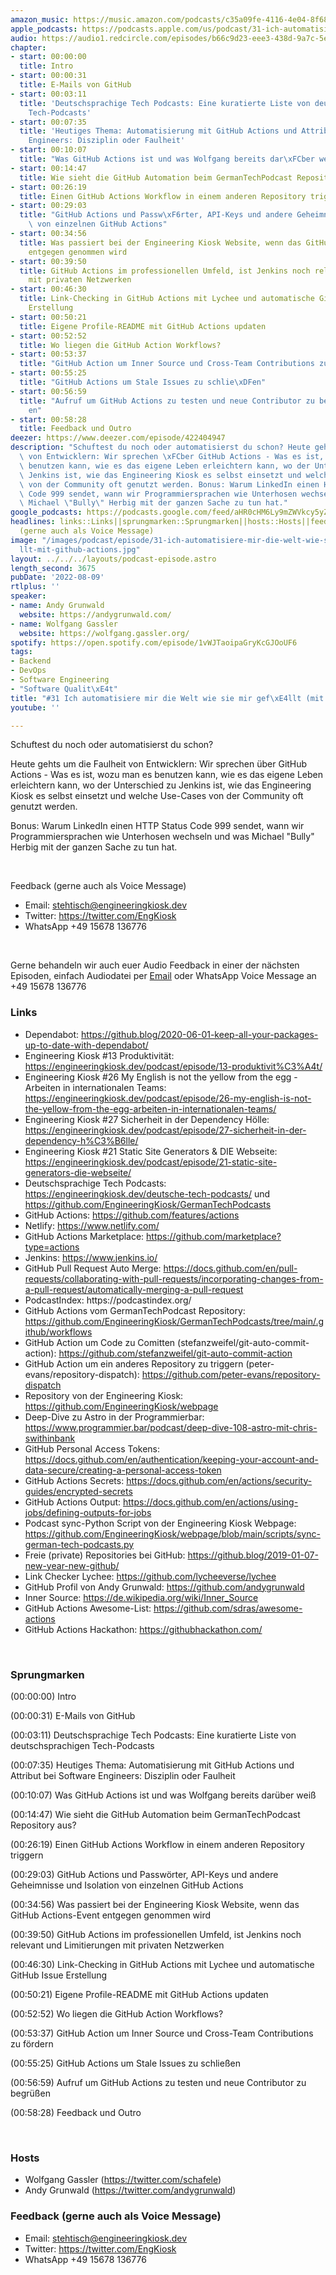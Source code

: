 ```yaml
---
amazon_music: https://music.amazon.com/podcasts/c35a09fe-4116-4e04-8f68-77d61b112e46/episodes/2d950303-1f89-4f52-be56-c19594b41029/engineering-kiosk-31-ich-automatisiere-mir-die-welt-wie-sie-mir-gef%C3%A4llt-mit-github-actions
apple_podcasts: https://podcasts.apple.com/us/podcast/31-ich-automatisiere-mir-die-welt-wie-sie-mir-gef%C3%A4llt/id1603082924?i=1000575453470&uo=4
audio: https://audio1.redcircle.com/episodes/b66c9d23-eee3-438d-9a7c-5ede3ec90491/stream.mp3
chapter:
- start: 00:00:00
  title: Intro
- start: 00:00:31
  title: E-Mails von GitHub
- start: 00:03:11
  title: 'Deutschsprachige Tech Podcasts: Eine kuratierte Liste von deutschsprachigen
    Tech-Podcasts'
- start: 00:07:35
  title: 'Heutiges Thema: Automatisierung mit GitHub Actions und Attribut bei Software
    Engineers: Disziplin oder Faulheit'
- start: 00:10:07
  title: "Was GitHub Actions ist und was Wolfgang bereits dar\xFCber wei\xDF"
- start: 00:14:47
  title: Wie sieht die GitHub Automation beim GermanTechPodcast Repository aus?
- start: 00:26:19
  title: Einen GitHub Actions Workflow in einem anderen Repository triggern
- start: 00:29:03
  title: "GitHub Actions und Passw\xF6rter, API-Keys und andere Geheimnisse und Isolation\
    \ von einzelnen GitHub Actions"
- start: 00:34:56
  title: Was passiert bei der Engineering Kiosk Website, wenn das GitHub Actions-Event
    entgegen genommen wird
- start: 00:39:50
  title: GitHub Actions im professionellen Umfeld, ist Jenkins noch relevant und Limitierungen
    mit privaten Netzwerken
- start: 00:46:30
  title: Link-Checking in GitHub Actions mit Lychee und automatische GitHub Issue
    Erstellung
- start: 00:50:21
  title: Eigene Profile-README mit GitHub Actions updaten
- start: 00:52:52
  title: Wo liegen die GitHub Action Workflows?
- start: 00:53:37
  title: "GitHub Action um Inner Source und Cross-Team Contributions zu f\xF6rdern"
- start: 00:55:25
  title: "GitHub Actions um Stale Issues zu schlie\xDFen"
- start: 00:56:59
  title: "Aufruf um GitHub Actions zu testen und neue Contributor zu begr\xFC\xDF\
    en"
- start: 00:58:28
  title: Feedback und Outro
deezer: https://www.deezer.com/episode/422404947
description: "Schuftest du noch oder automatisierst du schon? Heute gehts um die Faulheit\
  \ von Entwicklern: Wir sprechen \xFCber GitHub Actions - Was es ist, wozu man es\
  \ benutzen kann, wie es das eigene Leben erleichtern kann, wo der Unterschied zu\
  \ Jenkins ist, wie das Engineering Kiosk es selbst einsetzt und welche Use-Cases\
  \ von der Community oft genutzt werden. Bonus: Warum LinkedIn einen HTTP Status\
  \ Code 999 sendet, wann wir Programmiersprachen wie Unterhosen wechseln und was\
  \ Michael \"Bully\" Herbig mit der ganzen Sache zu tun hat."
google_podcasts: https://podcasts.google.com/feed/aHR0cHM6Ly9mZWVkcy5yZWRjaXJjbGUuY29tLzBlY2ZkZmQ3LWZkYTEtNGMzZC05NTE1LTQ3NjcyN2Y5ZGY1ZQ/episode/ZDY1OWIwOGUtYTgzNy00NGI0LWI4YTYtZWI2YTA2ZGFhMTAz?sa=X&ved=2ahUKEwjsjMXi7bz5AhXdnf0HHTHSB4YQkfYCegQIARAF
headlines: links::Links||sprungmarken::Sprungmarken||hosts::Hosts||feedback-gerne-auch-als-voice-message::Feedback
  (gerne auch als Voice Message)
image: "/images/podcast/episode/31-ich-automatisiere-mir-die-welt-wie-sie-mir-gef\xE4\
  llt-mit-github-actions.jpg"
layout: ../../../layouts/podcast-episode.astro
length_second: 3675
pubDate: '2022-08-09'
rtlplus: ''
speaker:
- name: Andy Grunwald
  website: https://andygrunwald.com/
- name: Wolfgang Gassler
  website: https://wolfgang.gassler.org/
spotify: https://open.spotify.com/episode/1vWJTaoipaGryKcGJOoUF6
tags:
- Backend
- DevOps
- Software Engineering
- "Software Qualit\xE4t"
title: "#31 Ich automatisiere mir die Welt wie sie mir gef\xE4llt (mit GitHub Actions)"
youtube: ''

---
```

<p>Schuftest du noch oder automatisierst du schon?</p><p>Heute gehts um die Faulheit von Entwicklern: Wir sprechen über GitHub Actions - Was es ist, wozu man es benutzen kann, wie es das eigene Leben erleichtern kann, wo der Unterschied zu Jenkins ist, wie das Engineering Kiosk es selbst einsetzt und welche Use-Cases von der Community oft genutzt werden.</p><p>Bonus: Warum LinkedIn einen HTTP Status Code 999 sendet, wann wir Programmiersprachen wie Unterhosen wechseln und was Michael &#34;Bully&#34; Herbig mit der ganzen Sache zu tun hat.</p><p><br></p><p>Feedback (gerne auch als Voice Message)</p><ul><li>Email: <a href="mailto:stehtisch@engineeringkiosk.dev" rel="nofollow">stehtisch@engineeringkiosk.dev</a></li><li>Twitter: <a href="https://twitter.com/EngKiosk" rel="nofollow">https://twitter.com/EngKiosk</a></li><li>WhatsApp +49 15678 136776</li></ul><p><br></p><p>Gerne behandeln wir auch euer Audio Feedback in einer der nächsten Episoden, einfach Audiodatei per <a href="https://engineeringkiosk.dev/kontakt/">Email</a> oder WhatsApp Voice Message an +49 15678 136776</p><h3 id="links">Links</h3><ul><li>​​Dependabot: <a href="https://github.blog/2020-06-01-keep-all-your-packages-up-to-date-with-dependabot/" rel="nofollow">https://github.blog/2020-06-01-keep-all-your-packages-up-to-date-with-dependabot/</a></li><li>Engineering Kiosk #13 Produktivität: <a href="https://engineeringkiosk.dev/podcast/episode/13-produktivit%C3%A4t/">https://engineeringkiosk.dev/podcast/episode/13-produktivit%C3%A4t/</a></li><li>Engineering Kiosk #26 My English is not the yellow from the egg - Arbeiten in internationalen Teams: <a href="https://engineeringkiosk.dev/podcast/episode/26-my-english-is-not-the-yellow-from-the-egg-arbeiten-in-internationalen-teams/">https://engineeringkiosk.dev/podcast/episode/26-my-english-is-not-the-yellow-from-the-egg-arbeiten-in-internationalen-teams/</a></li><li>Engineering Kiosk #27 Sicherheit in der Dependency Hölle: <a href="https://engineeringkiosk.dev/podcast/episode/27-sicherheit-in-der-dependency-h%C3%B6lle/">https://engineeringkiosk.dev/podcast/episode/27-sicherheit-in-der-dependency-h%C3%B6lle/</a></li><li>Engineering Kiosk #21 Static Site Generators &amp; DIE Webseite: <a href="https://engineeringkiosk.dev/podcast/episode/21-static-site-generators-die-webseite/">https://engineeringkiosk.dev/podcast/episode/21-static-site-generators-die-webseite/</a></li><li>Deutschsprachige Tech Podcasts: <a href="https://engineeringkiosk.dev/deutsche-tech-podcasts/">https://engineeringkiosk.dev/deutsche-tech-podcasts/</a> und <a href="https://github.com/EngineeringKiosk/GermanTechPodcasts" rel="nofollow">https://github.com/EngineeringKiosk/GermanTechPodcasts</a></li><li>GitHub Actions: <a href="https://github.com/features/actions" rel="nofollow">https://github.com/features/actions</a></li><li>Netlify: <a href="https://www.netlify.com/" rel="nofollow">https://www.netlify.com/</a></li><li>GitHub Actions Marketplace: <a href="https://github.com/marketplace?type=actions" rel="nofollow">https://github.com/marketplace?type=actions</a></li><li>Jenkins: <a href="https://www.jenkins.io/" rel="nofollow">https://www.jenkins.io/</a></li><li>GitHub Pull Request Auto Merge: <a href="https://docs.github.com/en/pull-requests/collaborating-with-pull-requests/incorporating-changes-from-a-pull-request/automatically-merging-a-pull-request" rel="nofollow">https://docs.github.com/en/pull-requests/collaborating-with-pull-requests/incorporating-changes-from-a-pull-request/automatically-merging-a-pull-request</a></li><li>PodcastIndex: https://podcastindex.org/</li><li>GitHub Actions vom GermanTechPodcast Repository: <a href="https://github.com/EngineeringKiosk/GermanTechPodcasts/tree/main/.github/workflows" rel="nofollow">https://github.com/EngineeringKiosk/GermanTechPodcasts/tree/main/.github/workflows</a></li><li>GitHub Action um Code zu Comitten (stefanzweifel/git-auto-commit-action): <a href="https://github.com/stefanzweifel/git-auto-commit-action" rel="nofollow">https://github.com/stefanzweifel/git-auto-commit-action</a></li><li>GitHub Action um ein anderes Repository zu triggern (peter-evans/repository-dispatch): <a href="https://github.com/peter-evans/repository-dispatch" rel="nofollow">https://github.com/peter-evans/repository-dispatch</a></li><li>Repository von der Engineering Kiosk: <a href="https://github.com/EngineeringKiosk/webpage" rel="nofollow">https://github.com/EngineeringKiosk/webpage</a></li><li>Deep-Dive zu Astro in der Programmierbar: <a href="https://www.programmier.bar/podcast/deep-dive-108-astro-mit-chris-swithinbank" rel="nofollow">https://www.programmier.bar/podcast/deep-dive-108-astro-mit-chris-swithinbank</a></li><li>GitHub Personal Access Tokens: <a href="https://docs.github.com/en/authentication/keeping-your-account-and-data-secure/creating-a-personal-access-token" rel="nofollow">https://docs.github.com/en/authentication/keeping-your-account-and-data-secure/creating-a-personal-access-token</a></li><li>GitHub Actions Secrets: <a href="https://docs.github.com/en/actions/security-guides/encrypted-secrets" rel="nofollow">https://docs.github.com/en/actions/security-guides/encrypted-secrets</a></li><li>GitHub Actions Output: <a href="https://docs.github.com/en/actions/using-jobs/defining-outputs-for-jobs" rel="nofollow">https://docs.github.com/en/actions/using-jobs/defining-outputs-for-jobs</a></li><li>Podcast sync-Python Script von der Engineering Kiosk Webpage: <a href="https://github.com/EngineeringKiosk/webpage/blob/main/scripts/sync-german-tech-podcasts.py" rel="nofollow">https://github.com/EngineeringKiosk/webpage/blob/main/scripts/sync-german-tech-podcasts.py</a></li><li>Freie (private) Repositories bei GitHub: <a href="https://github.blog/2019-01-07-new-year-new-github/" rel="nofollow">https://github.blog/2019-01-07-new-year-new-github/</a></li><li>Link Checker Lychee: <a href="https://github.com/lycheeverse/lychee" rel="nofollow">https://github.com/lycheeverse/lychee</a></li><li>GitHub Profil von Andy Grunwald: <a href="https://github.com/andygrunwald" rel="nofollow">https://github.com/andygrunwald</a></li><li>Inner Source: <a href="https://de.wikipedia.org/wiki/Inner_Source" rel="nofollow">https://de.wikipedia.org/wiki/Inner_Source</a></li><li>GitHub Actions Awesome-List: <a href="https://github.com/sdras/awesome-actions" rel="nofollow">https://github.com/sdras/awesome-actions</a></li><li>GitHub Actions Hackathon: <a href="https://githubhackathon.com/" rel="nofollow">https://githubhackathon.com/</a></li></ul><p><br></p><h3 id="sprungmarken">Sprungmarken</h3><p>(00:00:00) Intro</p><p>(00:00:31) E-Mails von GitHub</p><p>(00:03:11) Deutschsprachige Tech Podcasts: Eine kuratierte Liste von deutschsprachigen Tech-Podcasts</p><p>(00:07:35) Heutiges Thema: Automatisierung mit GitHub Actions und Attribut bei Software Engineers: Disziplin oder Faulheit</p><p>(00:10:07) Was GitHub Actions ist und was Wolfgang bereits darüber weiß</p><p>(00:14:47) Wie sieht die GitHub Automation beim GermanTechPodcast Repository aus?</p><p>(00:26:19) Einen GitHub Actions Workflow in einem anderen Repository triggern</p><p>(00:29:03) GitHub Actions und Passwörter, API-Keys und andere Geheimnisse und Isolation von einzelnen GitHub Actions</p><p>(00:34:56) Was passiert bei der Engineering Kiosk Website, wenn das GitHub Actions-Event entgegen genommen wird</p><p>(00:39:50) GitHub Actions im professionellen Umfeld, ist Jenkins noch relevant und Limitierungen mit privaten Netzwerken</p><p>(00:46:30) Link-Checking in GitHub Actions mit Lychee und automatische GitHub Issue Erstellung</p><p>(00:50:21) Eigene Profile-README mit GitHub Actions updaten</p><p>(00:52:52) Wo liegen die GitHub Action Workflows?</p><p>(00:53:37) GitHub Action um Inner Source und Cross-Team Contributions zu fördern</p><p>(00:55:25) GitHub Actions um Stale Issues zu schließen</p><p>(00:56:59) Aufruf um GitHub Actions zu testen und neue Contributor zu begrüßen</p><p>(00:58:28) Feedback und Outro</p><p><br></p><h3 id="hosts">Hosts</h3><ul><li>Wolfgang Gassler (<a href="https://twitter.com/schafele" rel="nofollow">https://twitter.com/schafele</a>)</li><li>Andy Grunwald (<a href="https://twitter.com/andygrunwald" rel="nofollow">https://twitter.com/andygrunwald</a>)</li></ul><h3 id="feedback-gerne-auch-als-voice-message">Feedback (gerne auch als Voice Message)</h3><ul><li>Email: <a href="mailto:stehtisch@engineeringkiosk.dev" rel="nofollow">stehtisch@engineeringkiosk.dev</a></li><li>Twitter: <a href="https://twitter.com/EngKiosk" rel="nofollow">https://twitter.com/EngKiosk</a></li><li>WhatsApp +49 15678 136776</li></ul>
